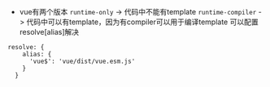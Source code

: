 * vue有两个版本
`runtime-only` -> 代码中不能有template
`runtime-compiler` -> 代码中可以有template，因为有compiler可以用于编译template
可以配置resolve[alias]解决
```
resolve: {
    alias: {
      'vue$': 'vue/dist/vue.esm.js'
    }
  }
```